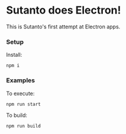 # Sutanto does Electron!

This is Sutanto's first attempt at Electron apps.

### Setup

Install:

    npm i

### Examples

To execute:

    npm run start

To build:

    npm run build
